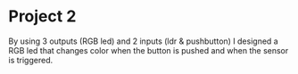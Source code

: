 # Project 2
 By using 3 outputs (RGB led) and 2 inputs (ldr & pushbutton) I designed a RGB led that changes color when the button is pushed and when the sensor is triggered. 
 




